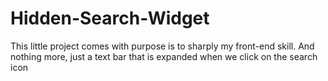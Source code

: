 # Hidden-Search-Widget
This little project comes with purpose is to sharply my front-end skill. And nothing more, just a text bar that is expanded when we click on the search icon
